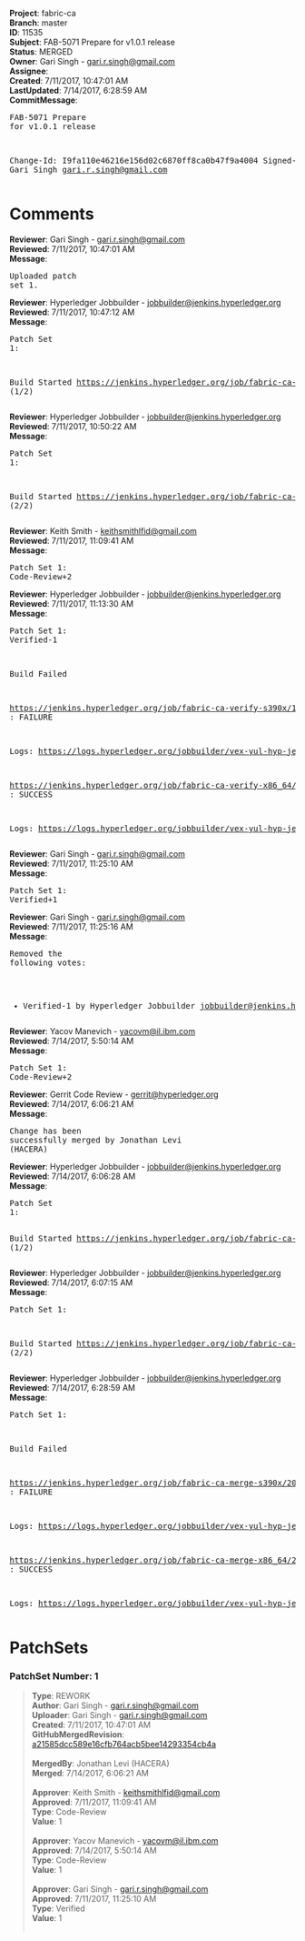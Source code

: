 <strong>Project</strong>: fabric-ca<br><strong>Branch</strong>: master<br><strong>ID</strong>: 11535<br><strong>Subject</strong>: FAB-5071 Prepare for v1.0.1 release<br><strong>Status</strong>: MERGED<br><strong>Owner</strong>: Gari Singh - gari.r.singh@gmail.com<br><strong>Assignee</strong>:<br><strong>Created</strong>: 7/11/2017, 10:47:01 AM<br><strong>LastUpdated</strong>: 7/14/2017, 6:28:59 AM<br><strong>CommitMessage</strong>:<br><pre>FAB-5071 Prepare for v1.0.1 release

Change-Id: I9fa110e46216e156d02c6870ff8ca0b47f9a4004
Signed-off-by: Gari Singh <gari.r.singh@gmail.com>
</pre><h1>Comments</h1><strong>Reviewer</strong>: Gari Singh - gari.r.singh@gmail.com<br><strong>Reviewed</strong>: 7/11/2017, 10:47:01 AM<br><strong>Message</strong>: <pre>Uploaded patch set 1.</pre><strong>Reviewer</strong>: Hyperledger Jobbuilder - jobbuilder@jenkins.hyperledger.org<br><strong>Reviewed</strong>: 7/11/2017, 10:47:12 AM<br><strong>Message</strong>: <pre>Patch Set 1:

Build Started https://jenkins.hyperledger.org/job/fabric-ca-verify-s390x/1244/ (1/2)</pre><strong>Reviewer</strong>: Hyperledger Jobbuilder - jobbuilder@jenkins.hyperledger.org<br><strong>Reviewed</strong>: 7/11/2017, 10:50:22 AM<br><strong>Message</strong>: <pre>Patch Set 1:

Build Started https://jenkins.hyperledger.org/job/fabric-ca-verify-x86_64/1239/ (2/2)</pre><strong>Reviewer</strong>: Keith Smith - keithsmithlfid@gmail.com<br><strong>Reviewed</strong>: 7/11/2017, 11:09:41 AM<br><strong>Message</strong>: <pre>Patch Set 1: Code-Review+2</pre><strong>Reviewer</strong>: Hyperledger Jobbuilder - jobbuilder@jenkins.hyperledger.org<br><strong>Reviewed</strong>: 7/11/2017, 11:13:30 AM<br><strong>Message</strong>: <pre>Patch Set 1: Verified-1

Build Failed 

https://jenkins.hyperledger.org/job/fabric-ca-verify-s390x/1244/ : FAILURE

Logs: https://logs.hyperledger.org/jobbuilder/vex-yul-hyp-jenkins-1/fabric-ca-verify-s390x/1244

https://jenkins.hyperledger.org/job/fabric-ca-verify-x86_64/1239/ : SUCCESS

Logs: https://logs.hyperledger.org/jobbuilder/vex-yul-hyp-jenkins-1/fabric-ca-verify-x86_64/1239</pre><strong>Reviewer</strong>: Gari Singh - gari.r.singh@gmail.com<br><strong>Reviewed</strong>: 7/11/2017, 11:25:10 AM<br><strong>Message</strong>: <pre>Patch Set 1: Verified+1</pre><strong>Reviewer</strong>: Gari Singh - gari.r.singh@gmail.com<br><strong>Reviewed</strong>: 7/11/2017, 11:25:16 AM<br><strong>Message</strong>: <pre>Removed the following votes:

* Verified-1 by Hyperledger Jobbuilder <jobbuilder@jenkins.hyperledger.org>
</pre><strong>Reviewer</strong>: Yacov Manevich - yacovm@il.ibm.com<br><strong>Reviewed</strong>: 7/14/2017, 5:50:14 AM<br><strong>Message</strong>: <pre>Patch Set 1: Code-Review+2</pre><strong>Reviewer</strong>: Gerrit Code Review - gerrit@hyperledger.org<br><strong>Reviewed</strong>: 7/14/2017, 6:06:21 AM<br><strong>Message</strong>: <pre>Change has been successfully merged by Jonathan Levi (HACERA)</pre><strong>Reviewer</strong>: Hyperledger Jobbuilder - jobbuilder@jenkins.hyperledger.org<br><strong>Reviewed</strong>: 7/14/2017, 6:06:28 AM<br><strong>Message</strong>: <pre>Patch Set 1:

Build Started https://jenkins.hyperledger.org/job/fabric-ca-merge-s390x/203/ (1/2)</pre><strong>Reviewer</strong>: Hyperledger Jobbuilder - jobbuilder@jenkins.hyperledger.org<br><strong>Reviewed</strong>: 7/14/2017, 6:07:15 AM<br><strong>Message</strong>: <pre>Patch Set 1:

Build Started https://jenkins.hyperledger.org/job/fabric-ca-merge-x86_64/203/ (2/2)</pre><strong>Reviewer</strong>: Hyperledger Jobbuilder - jobbuilder@jenkins.hyperledger.org<br><strong>Reviewed</strong>: 7/14/2017, 6:28:59 AM<br><strong>Message</strong>: <pre>Patch Set 1:

Build Failed 

https://jenkins.hyperledger.org/job/fabric-ca-merge-s390x/203/ : FAILURE

Logs: https://logs.hyperledger.org/jobbuilder/vex-yul-hyp-jenkins-1/fabric-ca-merge-s390x/203

https://jenkins.hyperledger.org/job/fabric-ca-merge-x86_64/203/ : SUCCESS

Logs: https://logs.hyperledger.org/jobbuilder/vex-yul-hyp-jenkins-1/fabric-ca-merge-x86_64/203</pre><h1>PatchSets</h1><h3>PatchSet Number: 1</h3><blockquote><strong>Type</strong>: REWORK<br><strong>Author</strong>: Gari Singh - gari.r.singh@gmail.com<br><strong>Uploader</strong>: Gari Singh - gari.r.singh@gmail.com<br><strong>Created</strong>: 7/11/2017, 10:47:01 AM<br><strong>GitHubMergedRevision</strong>: [a21585dcc589e16cfb764acb5bee14293354cb4a](https://github.com/hyperledger/fabric-ca/commit/a21585dcc589e16cfb764acb5bee14293354cb4a)<br><br><strong>MergedBy</strong>: Jonathan Levi (HACERA)<br><strong>Merged</strong>: 7/14/2017, 6:06:21 AM<br><br><strong>Approver</strong>: Keith Smith - keithsmithlfid@gmail.com<br><strong>Approved</strong>: 7/11/2017, 11:09:41 AM<br><strong>Type</strong>: Code-Review<br><strong>Value</strong>: 1<br><br><strong>Approver</strong>: Yacov Manevich - yacovm@il.ibm.com<br><strong>Approved</strong>: 7/14/2017, 5:50:14 AM<br><strong>Type</strong>: Code-Review<br><strong>Value</strong>: 1<br><br><strong>Approver</strong>: Gari Singh - gari.r.singh@gmail.com<br><strong>Approved</strong>: 7/11/2017, 11:25:10 AM<br><strong>Type</strong>: Verified<br><strong>Value</strong>: 1<br><br></blockquote>